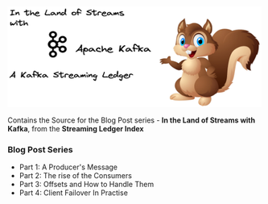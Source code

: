 <p align="center">
    <img src="images/logo.png" width="800" height="200">
</p>

Contains the Source for the Blog Post series - **In the Land of Streams with Kafka**, from the **Streaming Ledger Index**

### Blog Post Series
- Part 1: A Producer's Message
- Part 2: The rise of the Consumers
- Part 3: Offsets and How to Handle Them
- Part 4: Client Failover In Practise